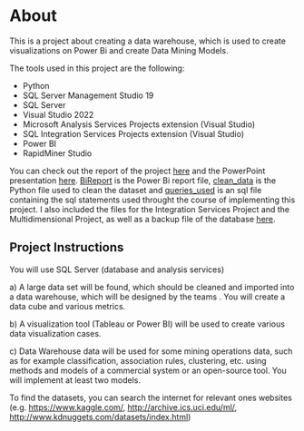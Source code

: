# About
This is a project about creating a data warehouse, which is used to create visualizations on Power Bi and create Data Mining Models.

The tools used in this project are the following:
- Python
- SQL Server Management Studio 19
- SQL Server
- Visual Studio 2022
- Microsoft Analysis Services Projects extension (Visual Studio)
- SQL Integration Services Projects extension (Visual Studio)
- Power BI
- RapidMiner Studio

 You can check out the report of the project [here](report.pdf) and the PowerPoint presentation [here](Presentation.pptx). [BiReport](BiReport.pbix) is the Power Bi report file, [clean_data](clean_data.py) is the Python file used to clean the dataset and [queries_used](queries_used.sql) is an sql file containing the sql statements used throught the course of implementing this project. I also included the files for the Integration Services Project and the Multidimensional Project, as well as a backup file of the database [here](CarSales.bak).


## Project Instructions

You will use SQL Server (database and analysis services)

a) A large data set will be found, which should be cleaned and imported into a
data warehouse, which will be designed by the teams . You will
create a data cube and various metrics.

b) A visualization tool (Tableau or Power BI) will be used to create
various data visualization cases.

c) Data Warehouse data will be used for some mining operations
data, such as for example classification, association rules, clustering, etc.
using methods and models of a commercial system or an open-source tool.
You will implement at least two models.

To find the datasets, you can search the internet for relevant ones
websites (e.g. https://www.kaggle.com/, http://archive.ics.uci.edu/ml/,
http://www.kdnuggets.com/datasets/index.html)
